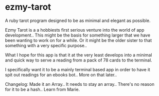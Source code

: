 # ezmy-tarot
A ruby tarot program designed to be as minimal and elegant as possible.

Ezmy Tarot is a a hobbiests first serious venture into the world of app development.. 
This might be the basis for something larger that we have been wanting to work on for a while.
Or it might be the older sister to that something with a very specific purpose.. 

What I hope for this app is that it at the very least develops into a minimal and quick way to serve 
a reading from a pack of 78 cards to the terminal.

I specifically want it to be a mainly terminal based app in order to have it spit out readings for an ebooks bot.. 
More on that later..

Changelog:
Made it an Array.. It needs to stay an array.. There's no reason for it to be a hash.. Learn from Marie.
